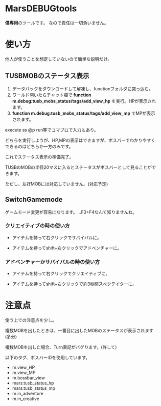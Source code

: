 # MarsDEBUGtools
 
**僕専用**のツールです。
なので責任は一切負いません。


# 使い方

他人が使うことを想定していないので簡単な説明だけ。

## TUSBMOBのステータス表示

1. データパックをダウンロードして解凍し、functionフォルダに突っ込む。
2. ワールド開いたらチャット欄で **function m.debug:tusb_mobs_status/tags/add_view_hp** を実行。HPが表示されます。
3. **function m.debug:tusb_mobs_status/tags/add_view_mp** でMPが表示されます。

execute as @p run等でコマブロで入力もあり。

どちらを実行しようが、HP,MPの表示はできますが、ボスバーでわかりやすくできるのはどちらか一方のみです。

これでステータス表示の準備完了。

TUSBのMOBの半径20マスに入るとステータスがボスバーとして見ることができます。

ただし、友好MOBには対応していません。(対応予定)

## SwitchGamemode

ゲームモード変更が容易になります。...F3+F4なんて知りませんね。

### クリエイティブの時の使い方

* アイテムを持って右クリックでサバイバルに。

* アイテムを持ってshift+右クリックでアドベンチャーに。

### アドベンチャーかサバイバルの時の使い方

* アイテムを持って右クリックでクリエイティブに。

* アイテムを持ってshift+右クリックで約3秒間スペクテイターに。

# 注意点

使う上での注意点を少し。

複数MOBを出したときは、一番目に出したMOBのステータスが表示されます(多分)

複数MOBを出した場合、Turn表記がバグります。(許して)

以下のタグ、ボスバーIDを使用しています。


* m.view_HP
* m.view_MP
* m.bossbar_view
* mars:tusb_status_hp
* mars:tusb_status_mp
* m.in_adventure
* m.in_creative
